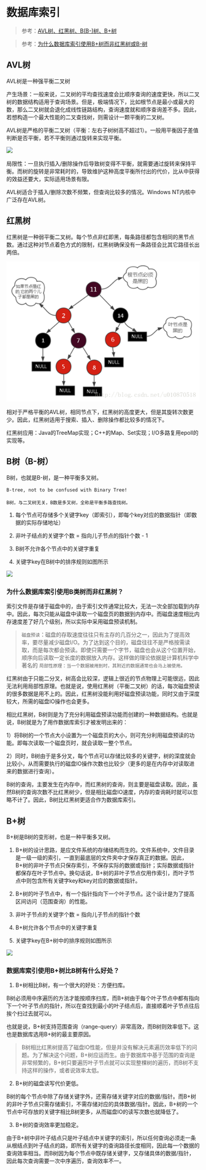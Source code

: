 # 数据库索引
> 参考：[AVL树、红黑树、B(B-)树、B+树](https://blog.csdn.net/xlgen157387/article/details/79450295)

> 参考：[为什么数据库索引使用B+树而非红黑树或B-树](https://www.cnblogs.com/aspirant/p/9214485.html)


## AVL树
AVL树是一种强平衡二叉树

产生场景：一般来说，二叉树的平均查找速度会比顺序查询的速度更快，所以二叉树的数据结构适用于查询场景。但是，极端情况下，比如根节点是最小或最大的数，那么二叉树就会退化成线性链路结构，查询速度就和顺序查询差不多。因此，若想构造一个最大性能的二叉查找树，则需设计一颗平衡的二叉树。

AVL树是严格的平衡二叉树（平衡：左右子树树高不超过1）。一般用平衡因子差值判断是否平衡，若不平衡则通过旋转来实现平衡。

![](resources/AVL树.png)

局限性：一旦执行插入/删除操作后导致树变得不平衡，就需要通过旋转来保持平衡。而树的旋转是非常耗时的，导致维护这种高度平衡所付出的代价，比从中获得的效益还要大，实际适用场景有限。

AVL树适合于插入/删除次数不频繁，但查询比较多的情况。Windows NT内核中广泛存在AVL树。


## 红黑树
红黑树是一种弱平衡二叉树。每个节点非红即黑，每条路径都包含相同的黑节点数。通过这种对节点着色方式的限制，红黑树确保没有一条路径会比其它路径长出两倍。

![](resources/红黑树.png)

相对于严格平衡的AVL树，相同节点下，红黑树的高度更大，但是其旋转次数更少。因此，红黑树适用于搜索、插入、删除操作都比较多的情况下。

红黑树应用：Java的TreeMap实现；C++的Map、Set实现；I/O多路复用epoll的实现等。

## B树（B-树）
B树，也就是B-树，是一种平衡多叉树。

```
B-tree, not to be confused with Binary Tree!

B树，与二叉树无关，B数是多叉树，全称是平衡多路查找树。
```

1. 每个节点可存储多个关键字key（即索引），即每个key对应的数据指针（即数据的实际存储地址）

2. 非叶子结点的关键字个数 = 指向儿子节点的指针个数 - 1

3. B树不允许各个节点中的关键字重复

4. 关键字key在B树中的排序规则如图所示

![](resources/B树.png)


### **为什么数据库索引使用B类树而非红黑树？**

索引文件是存储于磁盘中的，由于索引文件通常比较大，无法一次全部加载到内存中。因此，每次只能从磁盘中读取一个磁盘页的数据到内存中。而磁盘速度相比内存速度差了好几个级别，所以实际中采用磁盘预读机制。

> `磁盘预读`：磁盘的存取速度往往只有主存的几百分之一，因此为了提高效率，要尽量减少磁盘I/O。为了达到这个目的，磁盘往往不是严格按需读取，而是每次都会预读。即使只需要一个字节，磁盘也会从这个位置开始，顺序向后读取一定长度的数据放入内存。这样做的理论依据是计算机科学中著名的 `局部性原理：当一个数据被用到时，其附近的数据通常也会马上被使用。`

红黑树由于只能二分叉，树高会比较深，逻辑上很近的节点物理上可能很远，因此无法利用局部性原理。也就是说，使用红黑树（平衡二叉树）的话，每次磁盘预读的很多数据是用不上的。因此，红黑树没能利用好磁盘预读功能，同时又由于深度较大，所需的磁盘IO操作也会更多。

相比红黑树，B树则是为了充分利用磁盘预读功能而创建的一种数据结构。也就是说，B树就是为了用作数据库索引才被发明出来的：

1）将B树的一个节点大小设置为一个磁盘页的大小，则可充分利用磁盘预读的功能。即每次读取一个磁盘页时，就会读取一整个节点。

2）同时，B树由于是多分叉，每个节点可以存储比较多的关键字，树的深度就会比较小，从而需要执行的磁盘IO操作次数也比较少（更多的是在内存中对读取进来的数据进行查询）。

B树的查询，主要发生在内存中，而红黑树的查询，则主要是磁盘读取。因此，虽然B树的查询次数不比红黑树少，但是相比磁盘IO速度，内存的查询耗时就可以忽略不计了。因此，B树比红黑树更适合作为数据库索引。


## B+树
B+树是B树的变形树，也是一种平衡多叉树。

1. B+树的设计思路，是应文件系统的存储结构而生的。文件系统中，文件目录是一级一级的索引，一直到最底层的文件夹中才保存真正的数据。因此，B+树的非叶子节点只保存索引，不保存实际的数据或指针；实际数据或指针都保存在叶子节点中。换句话说，B+树的非叶子节点仅用作索引，而叶子节点中则包含所有关键字key和key对应的数据或指针。

2. B+树的叶子节点中，有一个指针指向下一个叶子节点。这个设计是为了提高区间访问（范围查询）的性能。

3. 非叶子节点的关键字个数 = 指向儿子节点的指针个数 

4. B+树允许各个节点中的关键字重复

5. 关键字key在B+树中的排序规则如图所示

![](resources/B+树.png)


### **数据库索引使用B+树比B树有什么好处？**

1. B+树相比B树，有一个很大的好处：方便扫库。

B树必须用中序遍历的方法才能按顺序扫库，而B+树由于每个叶子节点中都有指向下一个叶子节点的指针，所以在查找到最小的叶子结点后，直接顺着叶子节点往后挨个扫过去就可以。

也就是说，B+树支持范围查询（range-query）非常高效，而B树则效率低下。这也是数据库选用B+树的最主要原因。

> B树相比红黑树提高了磁盘IO性能，但是并没有解决元素遍历效率低下的问题。为了解决这个问题，B+树应运而生。由于数据库中基于范围的查询是非常频繁的，B+树只要遍历叶子节点就可以实现整棵树的遍历，而B树不支持这样的操作，或者说效率太低。

2. B+树的磁盘读写代价更低。

B树的每个节点中除了存储关键字外，还需存储关键字对应的数据/指针。而B+树的非叶子节点只需存储索引，不需存储对应的具体数据/指针。因此，B+树的一个节点中可存放的关键字相比B树更多，从而磁盘IO的读写次数也就降低了。

3. B+树的查询效率更加稳定。

由于B+树中非叶子结点只是叶子结点中关键字的索引，所以任何查询必须走一条从根结点到叶子结点的路，即所有关键字的查询路径长度相同，因此每一个数据的查询效率相当。而B树因为每个节点中既存储关键字，又存储具体的数据/指针，因此每次查询需要一次中序遍历，查询效率不一。

